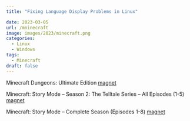 ```yaml
---
title: "Fixing Language Display Problems in Linux"

date: 2023-03-05
url: /mninecraft
image: images/2023/minecraft.png
categories:
  - Linux
  - Windows
tags:
  - Minecraft
draft: false
---
```

Minecraft Dungeons: Ultimate Edition [magnet](magnet:?xt=urn:btih:9419CFBC186B35ED5B346ED60C7AB79AF855A02D&dn=Minecraft+Dungeons%3A+Ultimate+Edition+%28v1.12.0.0_7897191+%2B+8+DLCs+%2B+Multiplayer%2C+MULTi13%29+%5BFitGirl+Repack%2C+Selective+Download+-+from+1.5+GB%5D&tr=udp%3A%2F%2F46.148.18.250%3A2710&tr=udp%3A%2F%2Fopentor.org%3A2710&tr=udp%3A%2F%2Ftracker.coppersurfer.tk%3A6969%2Fannounce&tr=udp%3A%2F%2Ftracker.opentrackr.org%3A1337%2Fannounce&tr=http%3A%2F%2Ftracker.dler.org%3A6969%2Fannounce&tr=udp%3A%2F%2Ftracker.leechers-paradise.org%3A6969%2Fannounce&tr=udp%3A%2F%2F9.rarbg.me%3A2730%2Fannounce&tr=udp%3A%2F%2F9.rarbg.to%3A2770%2Fannounce&tr=udp%3A%2F%2Ftracker.pirateparty.gr%3A6969%2Fannounce&tr=http%3A%2F%2Fretracker.local%2Fannounce&tr=http%3A%2F%2Fretracker.ip.ncnet.ru%2Fannounce&tr=udp%3A%2F%2Fexodus.desync.com%3A6969%2Fannounce&tr=udp%3A%2F%2Fipv4.tracker.harry.lu%3A80%2Fannounce&tr=udp%3A%2F%2Fopen.stealth.si%3A80%2Fannounce&tr=udp%3A%2F%2Ftracker.zer0day.to%3A1337%2Fannounce&tr=udp%3A%2F%2Ftracker.leechers-paradise.org%3A6969%2Fannounce&tr=udp%3A%2F%2Fcoppersurfer.tk%3A6969%2Fannounce)


Minecraft: Story Mode – Season 2: The Telltale Series – All Episodes (1-5)  [magnet](magnet:?xt=urn:btih:17EBE3EBB0BE2EBA5184BB22BABD9EE52944A1E8)


Minecraft: Story Mode – Complete Season (Episodes 1-8) [magnet](magnet:?xt=urn:btih:e35082f9ee433e4c08470793b9de22c4b50ce486)